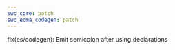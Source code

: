 ```yaml
---
swc_core: patch
swc_ecma_codegen: patch
---
```


fix(es/codegen): Emit semicolon after using declarations
